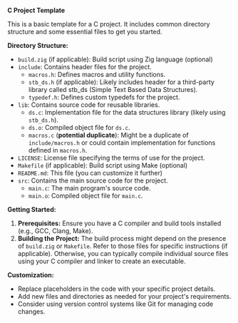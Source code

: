 **C Project Template**

This is a basic template for a C project. It includes common directory structure and some essential files to get you started.

**Directory Structure:**

- `build.zig` (if applicable): Build script using Zig language (optional)
- `include`: Contains header files for the project.
    - `macros.h`: Defines macros and utility functions.
    - `stb_ds.h` (if applicable): Likely includes header for a third-party library called stb_ds (Simple Text Based Data Structures).
    - `typedef.h`: Defines custom typedefs for the project.
- `lib`: Contains source code for reusable libraries.
    - `ds.c`: Implementation file for the data structures library (likely using `stb_ds.h`).
    - `ds.o`: Compiled object file for `ds.c`.
    - `macros.c` (**potential duplicate**): Might be a duplicate of `include/macros.h` or could contain implementation for functions defined in `macros.h`.
- `LICENSE`: License file specifying the terms of use for the project.
- `Makefile` (if applicable): Build script using Make (optional)
- `README.md`: This file (you can customize it further)
- `src`: Contains the main source code for the project.
    - `main.c`: The main program's source code.
    - `main.o`: Compiled object file for `main.c`.

**Getting Started:**

1. **Prerequisites:** Ensure you have a C compiler and build tools installed (e.g., GCC, Clang, Make).
2. **Building the Project:** The build process might depend on the presence of `build.zig` or `Makefile`. Refer to those files for specific instructions (if applicable). Otherwise, you can typically compile individual source files using your C compiler and linker to create an executable.

**Customization:**

- Replace placeholders in the code with your specific project details.
- Add new files and directories as needed for your project's requirements.
- Consider using version control systems like Git for managing code changes.

